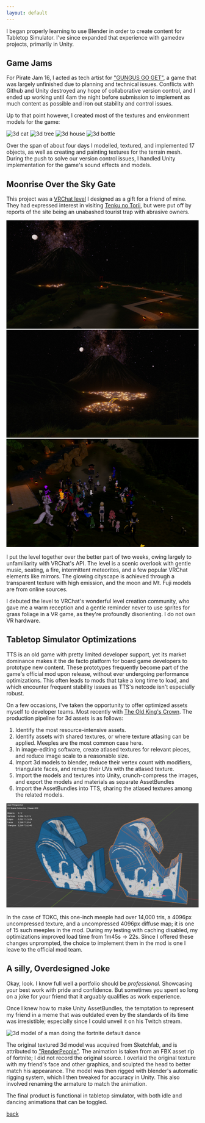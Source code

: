 ```yaml
---
layout: default
---
```


I began properly learning to use Blender in order to create content for Tabletop Simulator.
I've since expanded that experience with gamedev projects, primarily in Unity.

## Game Jams

For Pirate Jam 16, I acted as tech artist for ["GUNGUS GO GET"](https://itch.io/jam/pirate16/rate/3289632), a game that was largely unfinished due to planning and technical issues.
Conflicts with Github and Unity destroyed any hope of collaborative version control, and I ended up working until 4am the night before submission to implement as much content as possible and
iron out stability and control issues.

Up to that point however, I created most of the textures and environment models for the game:

![3d cat](./cat_small.gif)
![3d tree](./tree_small.gif)
![3d house](./house_small.gif)
![3d bottle](./bottle_small.gif)

Over the span of about four days I modelled, textured, and implemented 17 objects, as well as creating and painting textures for the terrain mesh.
During the push to solve our version control issues, I handled Unity implementation for the game's sound effects and models.

## Moonrise Over the Sky Gate

This project was a [VRChat level](https://en.vrcw.net/world/detail/wrld_b763d676-fbaa-416b-8777-82237a2352b2) I designed as a gift for a friend of mine.
They had expressed interest in visiting [Tenku no Torii](https://japanjourneys.jp/yamanashi/kawaguchiko/attractions/tenku-no-torii/), but were put off by reports of the site being an unabashed tourist trap with abrasive owners.

![Tenku no torii 1](./assets/images/torii1.jpg)
![Tenku no torii 2](./assets/images/torii2.jpg)
![Tenku no torii 3](./assets/images/torii3.jpg)

I put the level together over the better part of two weeks, owing largely to unfamiliarity with VRChat's API. The level is a scenic overlook with gentle music,
seating, a fire, intermittent meteorites, and a few popular VRChat elements like mirrors. 
The glowing cityscape is achieved through a transparent texture with high emission, and the moon and Mt. Fuji models are from online sources. 

I debuted the level to VRChat's wonderful level creation community, who gave me a warm reception and a gentle reminder never to use sprites for grass foliage in a VR game, as they're profoundly disorienting.
I do not own VR hardware.

## Tabletop Simulator Optimizations

TTS is an old game with pretty limited developer support, yet its market dominance makes it the de facto platform for board game developers to prototype new content.
These prototypes frequently become part of the game's official mod upon release, without ever undergoing performance optimizations. This often leads to mods that take
a long time to load, and which encounter frequent stability issues as TTS's netcode isn't especially robust.

On a few occasions, I've taken the opportunity to offer optimized assets myself to developer teams. Most recently with [The Old King's Crown](https://www.theoldkingscrown.com/).
The production pipeline for 3d assets is as follows:

1. Identify the most resource-intensive assets.
2. Identify assets with shared textures, or where texture atlasing can be applied. Meeples are the most common case here.
3. In image-editing software, create atlased textures for relevant pieces, and reduce image scale to a reasonable size.
4. Import 3d models to blender, reduce their vertex count with modifiers, triangulate faces, and remap their UVs with the atlased texture.
5. Import the models and textures into Unity, crunch-compress the images, and export the models and materials as separate AssetBundles
6. Import the AssetBundles into TTS, sharing the atlased textures among the related models.

<a href="./assets/images/raven-blender.png"><img src="./assets/images/raven-blender.png" alt="Raven meeple before & after in blender" style="width:740px;height:auto;"></a>

In the case of TOKC, this one-inch meeple had over 14,000 tris, a 4096px uncompressed texture, and a uncompressed 4096px diffuse map; it is one of 15 such meeples in the mod.
During my testing with caching disabled, my optimizations improved load time from 1m45s -> 22s.
Since I offered these changes unprompted, the choice to implement them in the mod is one I leave to the official mod team.

## A silly, Overdesigned Joke

Okay, look.
I know full well a portfolio should be _professional._ Showcasing your best work with pride and confidence.
But sometimes you spent so long on a joke for your friend that it arguably qualifies as work experience.

Once I knew how to make Unity AssetBundles, the temptation to represent my friend in a meme that was outdated even by the standards of its time was irresistible;
especially since I could unveil it on his Twitch stream.

![3d model of a man doing the fortnite default dance](./assets/images/defaultDance.gif)

The original textured 3d model was acquired from Sketchfab, and is attributed to ["RenderPeople"](https://renderpeople.com).
The animation is taken from an FBX asset rip of fortnite; I did not record the original source.
I overlaid the original texture with my friend's face and other graphics, and sculpted the head to better match his appearance.
The model was then rigged with blender's automatic rigging system, which I then tweaked for accuracy in Unity. This also involved renaming the armature to match the animation.

The final product is functional in tabletop simulator, with both idle and dancing animations that can be toggled. 

[back](./)
